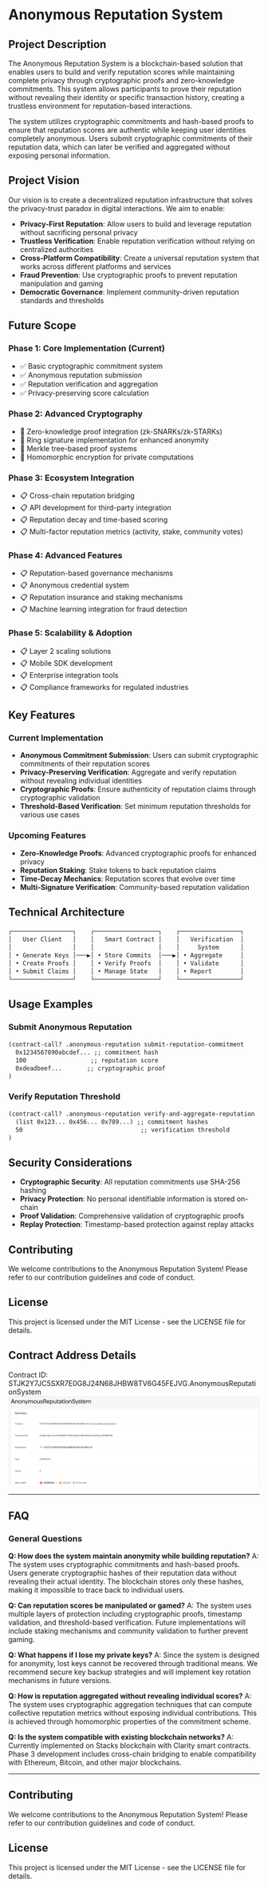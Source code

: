 # Anonymous Reputation System

## Project Description

The Anonymous Reputation System is a blockchain-based solution that enables users to build and verify reputation scores while maintaining complete privacy through cryptographic proofs and zero-knowledge commitments. This system allows participants to prove their reputation without revealing their identity or specific transaction history, creating a trustless environment for reputation-based interactions.

The system utilizes cryptographic commitments and hash-based proofs to ensure that reputation scores are authentic while keeping user identities completely anonymous. Users submit cryptographic commitments of their reputation data, which can later be verified and aggregated without exposing personal information.

## Project Vision

Our vision is to create a decentralized reputation infrastructure that solves the privacy-trust paradox in digital interactions. We aim to enable:

- **Privacy-First Reputation**: Allow users to build and leverage reputation without sacrificing personal privacy
- **Trustless Verification**: Enable reputation verification without relying on centralized authorities
- **Cross-Platform Compatibility**: Create a universal reputation system that works across different platforms and services
- **Fraud Prevention**: Use cryptographic proofs to prevent reputation manipulation and gaming
- **Democratic Governance**: Implement community-driven reputation standards and thresholds

## Future Scope

### Phase 1: Core Implementation (Current)
- ✅ Basic cryptographic commitment system
- ✅ Anonymous reputation submission
- ✅ Reputation verification and aggregation
- ✅ Privacy-preserving score calculation

### Phase 2: Advanced Cryptography
- 🔄 Zero-knowledge proof integration (zk-SNARKs/zk-STARKs)
- 🔄 Ring signature implementation for enhanced anonymity
- 🔄 Merkle tree-based proof systems
- 🔄 Homomorphic encryption for private computations

### Phase 3: Ecosystem Integration
- 📋 Cross-chain reputation bridging
- 📋 API development for third-party integration
- 📋 Reputation decay and time-based scoring
- 📋 Multi-factor reputation metrics (activity, stake, community votes)

### Phase 4: Advanced Features
- 📋 Reputation-based governance mechanisms
- 📋 Anonymous credential system
- 📋 Reputation insurance and staking mechanisms
- 📋 Machine learning integration for fraud detection

### Phase 5: Scalability & Adoption
- 📋 Layer 2 scaling solutions
- 📋 Mobile SDK development
- 📋 Enterprise integration tools
- 📋 Compliance frameworks for regulated industries

## Key Features

### Current Implementation
- **Anonymous Commitment Submission**: Users can submit cryptographic commitments of their reputation scores
- **Privacy-Preserving Verification**: Aggregate and verify reputation without revealing individual identities
- **Cryptographic Proofs**: Ensure authenticity of reputation claims through cryptographic validation
- **Threshold-Based Verification**: Set minimum reputation thresholds for various use cases

### Upcoming Features
- **Zero-Knowledge Proofs**: Advanced cryptographic proofs for enhanced privacy
- **Reputation Staking**: Stake tokens to back reputation claims
- **Time-Decay Mechanics**: Reputation scores that evolve over time
- **Multi-Signature Verification**: Community-based reputation validation

## Technical Architecture

```
┌─────────────────┐    ┌──────────────────┐    ┌─────────────────┐
│   User Client   │    │   Smart Contract │    │   Verification  │
│                 │    │                  │    │     System      │
│ • Generate Keys │───▶│ • Store Commits  │───▶│ • Aggregate     │
│ • Create Proofs │    │ • Verify Proofs  │    │ • Validate      │
│ • Submit Claims │    │ • Manage State   │    │ • Report        │
└─────────────────┘    └──────────────────┘    └─────────────────┘
```

## Usage Examples

### Submit Anonymous Reputation
```clarity
(contract-call? .anonymous-reputation submit-reputation-commitment
  0x1234567890abcdef... ;; commitment hash
  100                  ;; reputation score
  0xdeadbeef...       ;; cryptographic proof
)
```

### Verify Reputation Threshold
```clarity
(contract-call? .anonymous-reputation verify-and-aggregate-reputation
  (list 0x123... 0x456... 0x789...) ;; commitment hashes
  50                                 ;; verification threshold
)
```

## Security Considerations

- **Cryptographic Security**: All reputation commitments use SHA-256 hashing
- **Privacy Protection**: No personal identifiable information is stored on-chain
- **Proof Validation**: Comprehensive validation of cryptographic proofs
- **Replay Protection**: Timestamp-based protection against replay attacks

## Contributing

We welcome contributions to the Anonymous Reputation System! Please refer to our contribution guidelines and code of conduct.

## License

This project is licensed under the MIT License - see the LICENSE file for details.

## Contract Address Details

Contract ID: 
STJK2Y7JC5SXR7E0G8J24N68JHBW8TV6G45FEJVG.AnonymousReputationSystem
![alt text](image-1.png)

---
## FAQ

### General Questions

**Q: How does the system maintain anonymity while building reputation?**
A: The system uses cryptographic commitments and hash-based proofs. Users generate cryptographic hashes of their reputation data without revealing their actual identity. The blockchain stores only these hashes, making it impossible to trace back to individual users.

**Q: Can reputation scores be manipulated or gamed?**
A: The system uses multiple layers of protection including cryptographic proofs, timestamp validation, and threshold-based verification. Future implementations will include staking mechanisms and community validation to further prevent gaming.

**Q: What happens if I lose my private keys?**
A: Since the system is designed for anonymity, lost keys cannot be recovered through traditional means. We recommend secure key backup strategies and will implement key rotation mechanisms in future versions.

**Q: How is reputation aggregated without revealing individual scores?**
A: The system uses cryptographic aggregation techniques that can compute collective reputation metrics without exposing individual contributions. This is achieved through homomorphic properties of the commitment scheme.

**Q: Is the system compatible with existing blockchain networks?**
A: Currently implemented on Stacks blockchain with Clarity smart contracts. Phase 3 development includes cross-chain bridging to enable compatibility with Ethereum, Bitcoin, and other major blockchains.

---
## Contributing

We welcome contributions to the Anonymous Reputation System! Please refer to our contribution guidelines and code of conduct.

## License

This project is licensed under the MIT License - see the LICENSE file for details.
